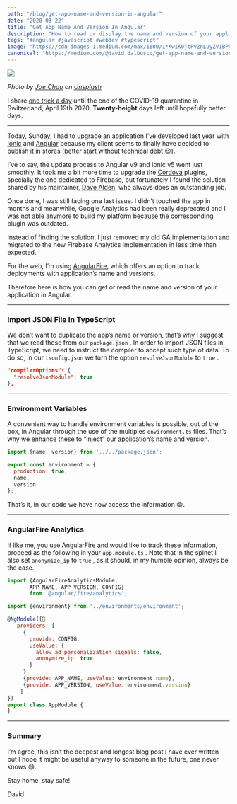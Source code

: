 ```yaml
---
path: "/blog/get-app-name-and-version-in-angular"
date: "2020-03-22"
title: "Get App Name And Version In Angular"
description: "How to read or display the name and version of your application in Angular without duplicating these information"
tags: "#angular #javascript #webdev #typescript"
image: "https://cdn-images-1.medium.com/max/1600/1*KwiK0jtPVZnLUyZV1BPdag.png"
canonical: "https://medium.com/@david.dalbusco/get-app-name-and-version-in-angular-8aa18eaa9f0e"
---
```


![](https://cdn-images-1.medium.com/max/1600/1*KwiK0jtPVZnLUyZV1BPdag.png)

*Photo by [Joe Chau](https://unsplash.com/@joechau?utm_source=unsplash&utm_medium=referral&utm_content=creditCopyText) on [Unsplash](https://unsplash.com/?utm_source=unsplash&utm_medium=referral&utm_content=creditCopyText)*

I share [one trick a day](https://daviddalbusco.com/blog/how-to-call-the-service-worker-from-the-web-app-context) until the end of the COVID-19 quarantine in Switzerland, April 19th 2020. **Twenty-height** days left until hopefully better days.

*****

Today, Sunday, I had to upgrade an application I’ve developed last year with [Ionic](https://ionicframework.com) and [Angular](https://angular.io) because my client seems to finally have decided to publish it in stores (better start without technical debt 😉).

I’ve to say, the update process to Angular v9 and Ionic v5 went just smoothly. It took me a bit more time to upgrade the [Cordova](https://cordova.apache.org) plugins, specially the one dedicated to Firebase, but fortunately I found the solution shared by his maintainer, [Dave Alden](https://twitter.com/dpa99c), who always does an outstanding job.

Once done, I was still facing one last issue. I didn’t touched the app in months and meanwhile, Google Analytics had been really deprecated and I was not able anymore to build my platform because the corresponding plugin was outdated.

Instead of finding the solution, I just removed my old GA implementation and migrated to the new Firebase Analytics implementation in less time than expected.

For the web, I’m using [AngularFire](https://github.com/angular/angularfire), which offers an option to track deployments with application’s name and versions.

Therefore here is how you can get or read the name and version of your application in Angular.

*****

### Import JSON File In TypeScript

We don’t want to duplicate the app’s name or version, that’s why I suggest that we read these from our `package.json` . In order to import JSON files in TypeScript, we need to instruct the compiler to accept such type of data. To do so, in our `tsonfig.json` we turn the option `resolveJsonModule` to `true` .

```json
"compilerOptions": {
  "resolveJsonModule": true
},
```

*****

### Environment Variables

A convenient way to handle environment variables is possible, out of the box, in Angular through the use of the multiples `environment.ts` files. That’s why we enhance these to “inject” our application’s name and version.

```javascript
import {name, version} from '../../package.json';

export const environment = {
  production: true,
  name,
  version
};
```

That’s it, in our code we have now access the information 😁.

*****

### AngularFire Analytics

If like me, you use AngularFire and would like to track these information, proceed as the following in your `app.module.ts` . Note that in the spinet I also set `anonymize_ip` to `true` , as it should, in my humble opinion, always be the case.

```javascript
import {AngularFireAnalyticsModule, 
       APP_NAME, APP_VERSION, CONFIG} 
       from '@angular/fire/analytics';

import {environment} from '../environments/environment';

@NgModule({
   providers: [
     {
       provide: CONFIG,
       useValue: {
         allow_ad_personalization_signals: false,
         anonymize_ip: true
       }
     },
     {provide: APP_NAME, useValue: environment.name},
     {provide: APP_VERSION, useValue: environment.version}
    ]
})
export class AppModule {
}
```

*****

### Summary

I’m agree, this isn’t the deepest and longest blog post I have ever written but I hope it might be useful anyway to someone in the future, one never knows 😄.

Stay home, stay safe!

David
